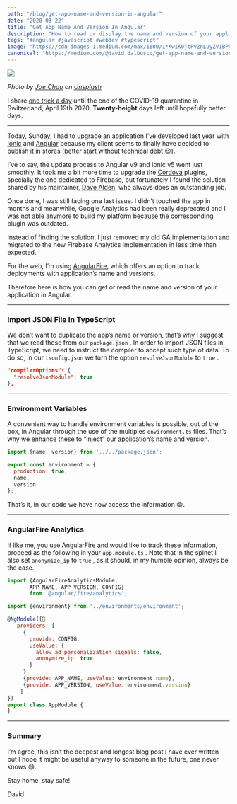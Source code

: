 ```yaml
---
path: "/blog/get-app-name-and-version-in-angular"
date: "2020-03-22"
title: "Get App Name And Version In Angular"
description: "How to read or display the name and version of your application in Angular without duplicating these information"
tags: "#angular #javascript #webdev #typescript"
image: "https://cdn-images-1.medium.com/max/1600/1*KwiK0jtPVZnLUyZV1BPdag.png"
canonical: "https://medium.com/@david.dalbusco/get-app-name-and-version-in-angular-8aa18eaa9f0e"
---
```


![](https://cdn-images-1.medium.com/max/1600/1*KwiK0jtPVZnLUyZV1BPdag.png)

*Photo by [Joe Chau](https://unsplash.com/@joechau?utm_source=unsplash&utm_medium=referral&utm_content=creditCopyText) on [Unsplash](https://unsplash.com/?utm_source=unsplash&utm_medium=referral&utm_content=creditCopyText)*

I share [one trick a day](https://daviddalbusco.com/blog/how-to-call-the-service-worker-from-the-web-app-context) until the end of the COVID-19 quarantine in Switzerland, April 19th 2020. **Twenty-height** days left until hopefully better days.

*****

Today, Sunday, I had to upgrade an application I’ve developed last year with [Ionic](https://ionicframework.com) and [Angular](https://angular.io) because my client seems to finally have decided to publish it in stores (better start without technical debt 😉).

I’ve to say, the update process to Angular v9 and Ionic v5 went just smoothly. It took me a bit more time to upgrade the [Cordova](https://cordova.apache.org) plugins, specially the one dedicated to Firebase, but fortunately I found the solution shared by his maintainer, [Dave Alden](https://twitter.com/dpa99c), who always does an outstanding job.

Once done, I was still facing one last issue. I didn’t touched the app in months and meanwhile, Google Analytics had been really deprecated and I was not able anymore to build my platform because the corresponding plugin was outdated.

Instead of finding the solution, I just removed my old GA implementation and migrated to the new Firebase Analytics implementation in less time than expected.

For the web, I’m using [AngularFire](https://github.com/angular/angularfire), which offers an option to track deployments with application’s name and versions.

Therefore here is how you can get or read the name and version of your application in Angular.

*****

### Import JSON File In TypeScript

We don’t want to duplicate the app’s name or version, that’s why I suggest that we read these from our `package.json` . In order to import JSON files in TypeScript, we need to instruct the compiler to accept such type of data. To do so, in our `tsonfig.json` we turn the option `resolveJsonModule` to `true` .

```json
"compilerOptions": {
  "resolveJsonModule": true
},
```

*****

### Environment Variables

A convenient way to handle environment variables is possible, out of the box, in Angular through the use of the multiples `environment.ts` files. That’s why we enhance these to “inject” our application’s name and version.

```javascript
import {name, version} from '../../package.json';

export const environment = {
  production: true,
  name,
  version
};
```

That’s it, in our code we have now access the information 😁.

*****

### AngularFire Analytics

If like me, you use AngularFire and would like to track these information, proceed as the following in your `app.module.ts` . Note that in the spinet I also set `anonymize_ip` to `true` , as it should, in my humble opinion, always be the case.

```javascript
import {AngularFireAnalyticsModule, 
       APP_NAME, APP_VERSION, CONFIG} 
       from '@angular/fire/analytics';

import {environment} from '../environments/environment';

@NgModule({
   providers: [
     {
       provide: CONFIG,
       useValue: {
         allow_ad_personalization_signals: false,
         anonymize_ip: true
       }
     },
     {provide: APP_NAME, useValue: environment.name},
     {provide: APP_VERSION, useValue: environment.version}
    ]
})
export class AppModule {
}
```

*****

### Summary

I’m agree, this isn’t the deepest and longest blog post I have ever written but I hope it might be useful anyway to someone in the future, one never knows 😄.

Stay home, stay safe!

David
